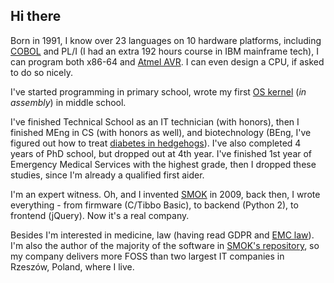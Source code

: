 ## Hi there

Born in 1991, I know over 23 languages on 10 hardware platforms, including [COBOL](https://gist.github.com/piotrmaslanka/5321826) and PL/I (I had an extra 192 hours course in IBM mainframe tech), I can program both x86-64 and [Atmel AVR](https://github.com/piotrmaslanka/alarm-avr). I can even design a CPU, if asked to do so nicely.

I've started programming in primary school, wrote my first [OS kernel](https://github.com/piotrmaslanka/miaos) (*in assembly*) in middle school.

I've finished Technical School as an IT technician (with honors), then I finished MEng in CS (with honors as well), and biotechnology (BEng, I've figured out how to treat [diabetes in hedgehogs](https://henrietta.com.pl/index.php/2021/07/25/biomolekularne-przeslanki-stosowania-insuliny-wieprzowej-w-terapii-cukrzycy-u-jeza-europejskiego/)). I've also completed 4 years of PhD school, but dropped out at 4th year.
I've finished 1st year of Emergency Medical Services with the highest grade, then I dropped these studies, since I'm already a qualified first aider.

I'm an expert witness. Oh, and I invented [SMOK](https://github.com/smok-serwis) in 2009, back then, I wrote everything - from firmware (C/Tibbo Basic), to backend (Python 2), to frontend (jQuery). Now it's a real company.

Besides I'm interested in medicine, law (having read GDPR and [EMC law](2014/30/UE)).
I'm also the author of the majority of the software in [SMOK's repository](https://github.com/smok-serwis), so my company delivers more FOSS than two largest IT companies in Rzeszów, Poland, where I live.
